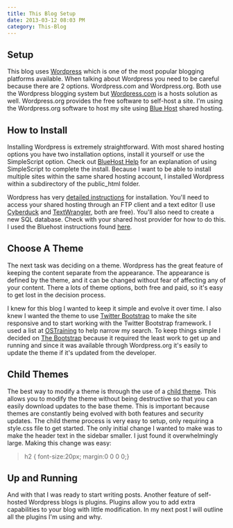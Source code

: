 ```yaml
---
title: This Blog Setup
date: 2013-03-12 08:03 PM
category: This-Blog
---
```


## Setup

This blog uses [Wordpress](http://www.wordpress.org) which is one of the most popular blogging platforms available. When talking about Wordpress you need to be careful because there are 2 options. Wordpress.com and Wordpress.org. Both use the Wordpress blogging system but [Wordpress.com](http://www.wordpress.com) is a hosts solution as well. Wordpress.org provides the free software to self-host a site. I'm using the Wordpress.org software to host my site using [Blue Host](http://www.bluehost.com) shared hosting.

## How to Install
Installing Wordpress is extremely straightforward.  With most shared hosting options you have two installation options, install it yourself or use the SimpleScript option.   Check out [BlueHost Help](https://my.bluehost.com/cgi/help/wordpress) for an explanation of using SimpleScript to complete the install.  Because I want to be able to install multiple sites within the same shared hosting account, I installed Wordpress within a subdirectory of the public_html folder.

Wordpress has very [detailed instructions](http://codex.wordpress.org/Installing_WordPress) for installation.  You'll need to access your shared hosting through an FTP client and a text editor (I use  [Cyberduck](http://cyberduck.ch/) and [TextWrangler](https://itunes.apple.com/gb/app/textwrangler/id404010395?mt=12), both are free).  You'll also need to create a new SQL database.  Check with your shared host provider for how to do this.  I used the Bluehost instructions found [here](https://my.bluehost.com/cgi/help/6).

## Choose A Theme
The next task was deciding on a theme.  Wordpress has the great feature of keeping the content separate from the appearance.  The appearance is defined by the theme, and it can be changed without fear of affecting any of your content.  There a lots of theme options, both free and paid, so it's easy to get lost in the decision process.  

I knew for this blog I wanted to keep it simple and evolve it over time.  I also knew I wanted the theme to use [Twitter Bootstrap](http://twitter.github.com/bootstrap/) to make the site responsive and to start working with the Twitter Bootstrap framework.  I used a list at [OSTraining](http://www.ostraining.com/blog/wordpress/bootstrap/) to help narrow my search.  To keep things simple I decided on [The Bootstrap](http://wordpress.org/extend/themes/the-bootstrap) because it required the least work to get up and running and since it was available through Wordpress.org it's easily to update the theme if it's updated from the developer.

## Child Themes
The best way to modify a theme is through the use of a [child theme](http://codex.wordpress.org/Child_Themes).  This allows you to modify the theme without being destructive so that you can easily download updates to the base theme.  This is important because themes are constantly being evolved with both features and security updates.  The child theme process is very easy to setup, only requiring a style.css file to get started.  The only initial change I wanted to make was to make the header text in the sidebar smaller.  I just found it overwhelmingly large.   Making this change was easy:
>h2 { font-size:20px; margin:0 0 0 0;}

## Up and Running
And with that I was ready to start writing posts.  Another feature of self-hosted Wordpress blogs is plugins.  Plugins allow you to add extra capabilities to your blog with little modification.  In my next post I will outline all the plugins I'm using and why.
